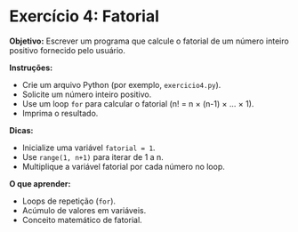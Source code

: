 # Exercício 4: Fatorial

**Objetivo:** Escrever um programa que calcule o fatorial de um número inteiro positivo fornecido pelo usuário.

**Instruções:**
- Crie um arquivo Python (por exemplo, `exercicio4.py`).
- Solicite um número inteiro positivo.
- Use um loop `for` para calcular o fatorial (n! = n × (n-1) × ... × 1).
- Imprima o resultado.

**Dicas:**
- Inicialize uma variável `fatorial = 1`.
- Use `range(1, n+1)` para iterar de 1 a n.
- Multiplique a variável fatorial por cada número no loop.

**O que aprender:**
- Loops de repetição (`for`).
- Acúmulo de valores em variáveis.
- Conceito matemático de fatorial.